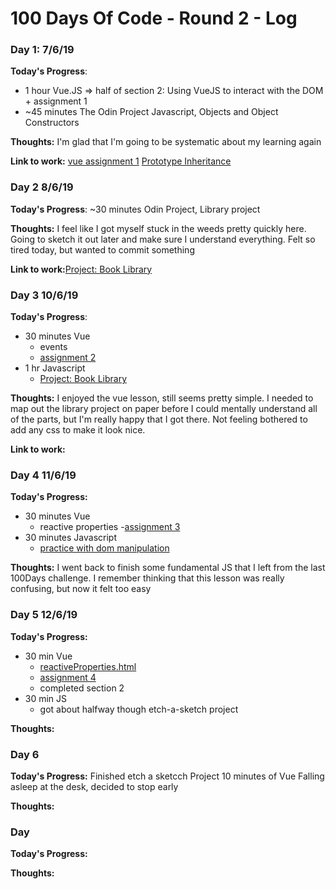 # 100 Days Of Code - Round 2 - Log

### Day 1: 7/6/19

**Today's Progress**:
- 1 hour Vue.JS => half of section 2: Using VueJS to interact with the DOM + assignment 1
- ~45 minutes The Odin Project Javascript, Objects and Object Constructors

**Thoughts:** I'm glad that I'm going to be systematic about my learning again

**Link to work:**
[vue assignment 1](https://github.com/gracewitter/100DaysOfCode-Round2/blob/master/Vue/section2/assignment1.html)
[Prototype Inheritance](https://github.com/gracewitter/100DaysOfCode-Round2/tree/master/Javascript/javascriptInfo/8-prototypes/8-1-prototypeInheritance)

### Day 2 8/6/19

**Today's Progress**: ~30 minutes Odin Project, Library project

**Thoughts:** I feel like I got myself stuck in the weeds pretty quickly here. Going to sketch it out later and make sure I understand everything. Felt so tired today, but wanted to commit something

**Link to work:**[Project: Book Library](https://github.com/gracewitter/100DaysOfCode-Round2/tree/master/Javascript/Odin/organising-js/project-library)

### Day 3 10/6/19

**Today's Progress**:
- 30 minutes Vue
  - events
  - [assignment 2](https://github.com/gracewitter/100DaysOfCode-Round2/blob/master/Vue/section2/assignment2.html)
- 1 hr Javascript
  - [Project: Book Library](https://github.com/gracewitter/100DaysOfCode-Round2/tree/master/Javascript/Odin/organising-js/project-library)

**Thoughts:** I enjoyed the vue lesson, still seems pretty simple. I needed to map out the library project on paper before I could mentally understand all of the parts, but I'm really happy that I got there. Not feeling bothered to add any css to make it look nice.

**Link to work:**

### Day 4 11/6/19

**Today's Progress:**
- 30 minutes Vue
  - reactive properties
  -[assignment 3](https://github.com/gracewitter/100DaysOfCode-Round2/blob/master/Vue/section2/assignment3.html)
- 30 minutes Javascript
  - [practice with dom manipulation](https://github.com/gracewitter/100DaysOfCode-Round2/tree/master/Javascript/Odin/basics)

**Thoughts:** I went back to finish some fundamental JS that I left from the last 100Days challenge. I remember thinking that this lesson was really confusing, but now it felt too easy

### Day 5 12/6/19

**Today's Progress:**
- 30 min Vue
  - [reactiveProperties.html]()
  - [assignment 4]()
  - completed section 2
- 30 min JS
  - got about halfway though etch-a-sketch project

**Thoughts:**

### Day 6

**Today's Progress:**
Finished etch a sketcch Project
10 minutes of Vue
Falling asleep at the desk, decided to stop early

**Thoughts:**

### Day

**Today's Progress:**

**Thoughts:**
